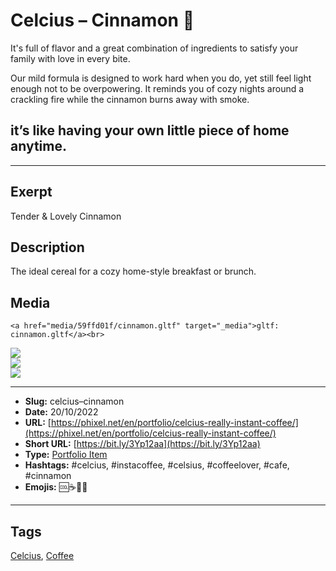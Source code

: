 # Celcius – Cinnamon 🥧
It's full of flavor and a great combination of ingredients to satisfy your family with love in every bite.

Our mild formula is designed to work hard when you do, yet still feel light enough not to be overpowering.
It reminds you of cozy nights around a crackling fire while the cinnamon burns away with smoke.

## it’s like having your own little piece of home anytime.
------------
## Exerpt
Tender & Lovely Cinnamon
## Description
The ideal cereal for a cozy home-style breakfast or brunch.
## Media
	<a href="media/59ffd01f/cinnamon.gltf" target="_media">gltf: cinnamon.gltf</a><br>
<img src="media/3ab6b9ad/cinnamon.jpg" loading="lazy"><br>
<img src="media/3543b391/cinnamon.png" loading="lazy"><br>
<img src="media/eaf7a079/cinnamon.png" loading="lazy"><br>

------------
- **Slug:** celcius–cinnamon
- **Date:** 20/10/2022
- **URL:** [https://phixel.net/en/portfolio/celcius-really-instant-coffee/](https://phixel.net/en/portfolio/celcius-really-instant-coffee/)
- **Short URL:** [https://bit.ly/3Yp12aa](https://bit.ly/3Yp12aa)
- **Type:** [Portfolio Item](#portfolio-item)
- **Hashtags:** #celcius, #instacoffee, #celsius, #coffeelover, #cafe, #cinnamon
- **Emojis:** 🆒☕🥧🥤

------------
## Tags
[Celcius](#celcius), [Coffee](#coffee)
